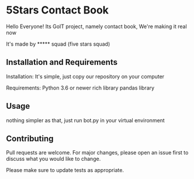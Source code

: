 # 5Stars Contact Book

Hello Everyone! Its GoIT project, namely contact book, We're making it real now

It's made by ***** squad (five stars squad)

## Installation and Requirements

Installation:
It's simple, just copy our repository on your computer

Requirements:
Python 3.6 or newer
rich library
pandas library

## Usage

nothing simpler as that, just run bot.py in your virtual environment

## Contributing

Pull requests are welcome. For major changes, please open an issue first
to discuss what you would like to change.

Please make sure to update tests as appropriate.
